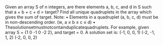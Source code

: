 Given an array S of n integers, are there elements a, b, c, and d in S such that a + b + c + d = target? Find all unique quadruplets in the array which gives the sum of target.
Note:
• Elements in a quadruplet (a, b, c, d) must be in non-descending order. (ie, a ≤ b ≤ c ≤ d) • Thesolutionsetmustnotcontainduplicatequadruplets.
For example, given array S = {1 0 -1 0 -2 2}, and target = 0.
A solution set is:
  (-1,  0, 0, 1)
  (-2, -1, 1, 2)
  (-2,  0, 0, 2)

